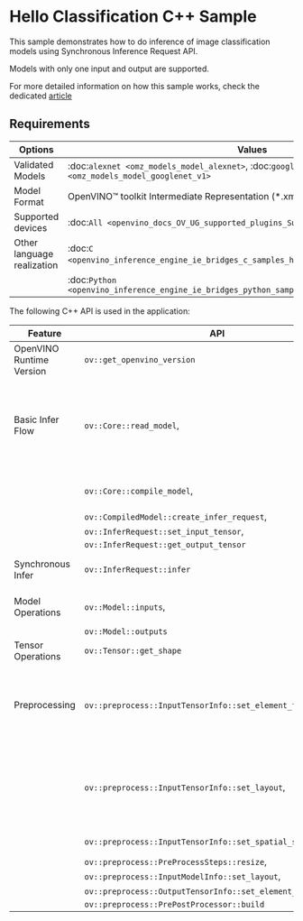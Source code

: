 # Hello Classification C++ Sample

This sample demonstrates how to do inference of image classification models using Synchronous Inference Request API. 

Models with only one input and output are supported.

For more detailed information on how this sample works, check the dedicated [article](..\..\..\docs\articles_en\learn_openvino\openvino_samples\cpp_sample_hello_classification.md)

## Requirements

| Options                     | Values                                                                                                |
| ----------------------------| ------------------------------------------------------------------------------------------------------| 
| Validated Models            | :doc:`alexnet <omz_models_model_alexnet>`, :doc:`googlenet-v1 <omz_models_model_googlenet_v1>`        |
| Model Format                | OpenVINO™ toolkit Intermediate Representation (\*.xml + \*.bin), ONNX (\*.onnx)                       |
| Supported devices           | :doc:`All <openvino_docs_OV_UG_supported_plugins_Supported_Devices>`                                  |
| Other language realization  | :doc:`C <openvino_inference_engine_ie_bridges_c_samples_hello_classification_README>`,                |
|                             | :doc:`Python <openvino_inference_engine_ie_bridges_python_sample_hello_classification_README>`        |

The following C++ API is used in the application:

| Feature                   | API                                                            | Description                                                                            |
| --------------------------| ---------------------------------------------------------------|----------------------------------------------------------------------------------------|
| OpenVINO Runtime Version  | ``ov::get_openvino_version``                                   | Get Openvino API version                                                               |
| Basic Infer Flow          | ``ov::Core::read_model``,                                      | Common API to do inference: read and compile a model, create an infer request,         |
|                           | ``ov::Core::compile_model``,                                   | configure input and output tensors                                                     |
|                           | ``ov::CompiledModel::create_infer_request``,                   |                                                                                        |
|                           | ``ov::InferRequest::set_input_tensor``,                        |                                                                                        |
|                           | ``ov::InferRequest::get_output_tensor``                        |                                                                                        |
| Synchronous Infer         | ``ov::InferRequest::infer``                                    | Do synchronous inference                                                               |
| Model Operations          | ``ov::Model::inputs``,                                         | Get inputs and outputs of a model                                                      |
|                           | ``ov::Model::outputs``                                         |                                                                                        |
| Tensor Operations         | ``ov::Tensor::get_shape``                                      | Get a tensor shape                                                                     |
| Preprocessing             | ``ov::preprocess::InputTensorInfo::set_element_type``,         | Set image of the original size as input for a model with other input size. Resize      |
|                           | ``ov::preprocess::InputTensorInfo::set_layout``,               | and layout conversions are performed automatically by the corresponding plugin         |
|                           | ``ov::preprocess::InputTensorInfo::set_spatial_static_shape``, | just before inference.                                                                 |
|                           | ``ov::preprocess::PreProcessSteps::resize``,                   |                                                                                        |
|                           | ``ov::preprocess::InputModelInfo::set_layout``,                |                                                                                        |
|                           | ``ov::preprocess::OutputTensorInfo::set_element_type``,        |                                                                                        |
|                           | ``ov::preprocess::PrePostProcessor::build``                    |                                                                                        |

